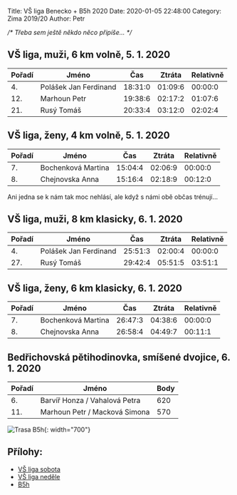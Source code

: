 Title: VŠ liga Benecko + B5h 2020
Date: 2020-01-05 22:48:00
Category: Zima 2019/20
Author: Petr

*/\* Třeba sem ještě někdo něco připíše... \*/*

VŠ liga, muži, 6 km volně, 5. 1. 2020
-------------------------------------

| Pořadí | Jméno                 | Čas     | Ztráta  | Relativně |
|--------|-----------------------|---------|---------|-----------|
| 4.     | Polášek Jan Ferdinand | 18:31:0 | 01:09:6 | 00:00:0   |
| 12.    | Marhoun Petr          | 19:38:6 | 02:17:2 | 01:07:6   |
| 21.    | Rusý Tomáš            | 20:33:4 | 03:12:0 | 02:02:4   |

VŠ liga, ženy, 4 km volně, 5. 1. 2020
-------------------------------------

| Pořadí | Jméno              | Čas     | Ztráta  | Relativně |
|--------|--------------------|---------|---------|-----------|
| 7.     | Bochenková Martina | 15:04:4 | 02:06:9 | 00:00:0   |
| 8.     | Chejnovska Anna    | 15:16:4 | 02:18:9 | 00:12:0   |

Ani jedna se k nám tak moc nehlásí, ale když s námi obě občas trénují...

VŠ liga, muži, 8 km klasicky, 6. 1. 2020
----------------------------------------

| Pořadí | Jméno                 | Čas     | Ztráta  | Relativně |
|--------|-----------------------|---------|---------|-----------|
| 4.     | Polášek Jan Ferdinand | 25:51:3 | 02:00:4 | 00:00:0   |
| 27.    | Rusý Tomáš            | 29:42:4 | 05:51:5 | 03:51:1   |


VŠ liga, ženy, 6 km klasicky, 6. 1. 2020
----------------------------------------

| Pořadí | Jméno              | Čas     | Ztráta  | Relativně |
|--------|--------------------|---------|---------|-----------|
| 7.     | Bochenková Martina | 26:47:3 | 04:38:6 | 00:00:0   |
| 8.     | Chejnovska Anna    | 26:58:4 | 04:49:7 | 00:11:1   |

Bedřichovská pětihodinovka, smíšené dvojice, 6. 1. 2020
------------------------------------------------------

| Pořadí | Jméno                         | Body |
|--------|-------------------------------|------|
| 6.     | Barvíř Honza / Vahalová Petra | 620  |
| 11.    | Marhoun Petr / Macková Simona | 570  |

![Trasa B5h]({static}/static/zima-2019-20/b5h.png){: width="700"}

Přílohy:
--------

- [VŠ liga sobota]({static}/static/zima-2019-20/benecko-vysledky-sobota-2020.pdf)
- [VŠ liga neděle]({static}/static/zima-2019-20/benecko-vysledky-nedele-2020.pdf)
- [B5h]({static}/static/zima-2019-20/vysledky-b5h-2020.pdf)
